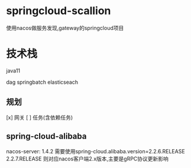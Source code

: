 # springcloud-scallion

使用nacos做服务发现,gateway的springcloud项目

# 技术栈

java11


dag
springbatch
elasticseach


## 规划

[x] 网关
[ ] 任务(含依赖任务)

## spring-cloud-alibaba

nacos-server: 1.4.2
    需要使用spring-cloud.alibaba.version=2.2.6.RELEASE
    2.2.7.RELEASE 则对应nacos客户端2.x版本,主要是gRPC协议更新影响